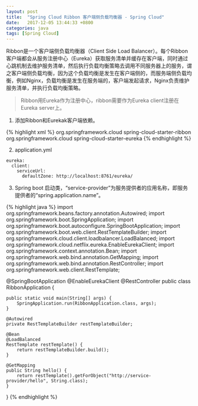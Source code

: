 ```yaml
---
layout: post
title:  "Spring Cloud Ribbon 客户端侧负载均衡器 - Spring Cloud"
date:   2017-12-05 13:44:33 +0800
categories: java
tags: [Spring Cloud]
---
```


Ribbon是一个客户端侧负载均衡器（Client Side Load Balancer）。每个Ribbon客户端都会从服务注册中心（Eureka）获取服务清单并缓存在客户端，同时通过心跳机制去维护服务清单，然后执行负载均衡策略去调用不同服务器上的服务，谓之客户端侧负载均衡，因为这个负载均衡是发生在客户端侧的，而服务端侧负载均衡，例如Nginx，负载均衡是发生在服务端的，客户端发起请求，Nginx负责维护服务清单，并执行负载均衡策略。

> Ribbon用Eureka作为注册中心，ribbon需要作为Eureka client注册在Eureka server上。

1. 添加Ribbon和Eurekak客户端依赖。

{% highlight xml %}
<dependency>
	<groupId>org.springframework.cloud</groupId>
	<artifactId>spring-cloud-starter-ribbon</artifactId>
</dependency>
<dependency>
	<groupId>org.springframework.cloud</groupId>
	<artifactId>spring-cloud-starter-eureka</artifactId>
</dependency>
{% endhighlight %}

2. application.yml

```
eureka:
  client:
    serviceUrl:
      defaultZone: http://localhost:8761/eureka/
```

3. Spring boot 启动类，“service-provider”为服务提供者的应用名称，即服务提供者的“spring.application.name”。

{% highlight java %}
import org.springframework.beans.factory.annotation.Autowired;
import org.springframework.boot.SpringApplication;
import org.springframework.boot.autoconfigure.SpringBootApplication;
import org.springframework.boot.web.client.RestTemplateBuilder;
import org.springframework.cloud.client.loadbalancer.LoadBalanced;
import org.springframework.cloud.netflix.eureka.EnableEurekaClient;
import org.springframework.context.annotation.Bean;
import org.springframework.web.bind.annotation.GetMapping;
import org.springframework.web.bind.annotation.RestController;
import org.springframework.web.client.RestTemplate;

@SpringBootApplication
@EnableEurekaClient
@RestController
public class RibbonApplication {

	public static void main(String[] args) {
		SpringApplication.run(RibbonApplication.class, args);
	}

    @Autowired
    private RestTemplateBuilder restTemplateBuilder;

	@Bean
    @LoadBalanced
    RestTemplate restTemplate() {
	    return restTemplateBuilder.build();
    }

    @GetMapping
    public String hello() {
	    return restTemplate().getForObject("http://service-provider/hello", String.class);
    }
}
{% endhighlight %}
